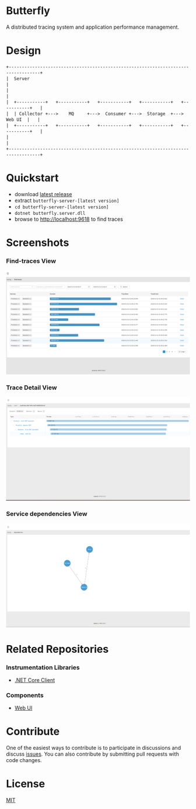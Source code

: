 # Butterfly
A distributed tracing system and application performance management.

# Design
``` text
+----------------------------------------------------------------------------------+
|  Server                                                                          |
|                                                                                  | 
|  +-----------+   +-----------+   +-----------+   +-----------+   +-----------+   |
|  | Collector +--->    MQ     +--->  Consumer +--->  Storage  +--->   Web UI  |   |  
|  +-----------+   +-----------+   +-----------+   +-----------+   +-----------+   |
|                                                                                  |
+----------------------------------------------------------------------------------+
```
# Quickstart
* download [latest release](https://github.com/ButterflyAPM/butterfly/releases)
* extract `butterfly-server-[latest version]`
* `cd butterfly-server-[latest version]`
* `dotnet butterfly.server.dll`
* browse to [http://localhost:9618](http://localhost:9618) to find traces

# Screenshots
### Find-traces View
![](docs/images/find-traces.png)
### Trace Detail View
![](docs/images/trace.png)
### Service dependencies View
![](docs/images/dependency.png)
# Related Repositories
### Instrumentation Libraries
* [.NET Core Client](https://github.com/ButterflyAPM/butterfly-csharp)
### Components
* [Web UI](https://github.com/ButterflyAPM/butterfly-ui)

# Contribute
One of the easiest ways to contribute is to participate in discussions and discuss [issues](https://github.com/ButterflyAPM/butterfly/issues). You can also contribute by submitting pull requests with code changes.

# License
[MIT](https://github.com/ButterflyAPM/butterfly/blob/master/LICENSE)
